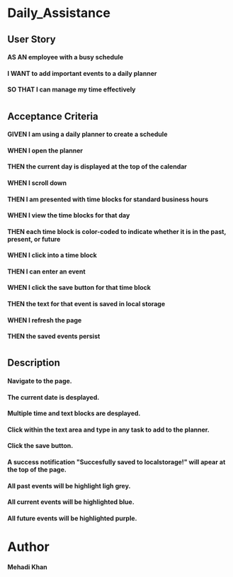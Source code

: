 # Daily_Assistance

## User Story

#### AS AN employee with a busy schedule
#### I WANT to add important events to a daily planner
#### SO THAT I can manage my time effectively
#
## Acceptance Criteria

#### GIVEN I am using a daily planner to create a schedule
#### WHEN I open the planner
#### THEN the current day is displayed at the top of the calendar
#### WHEN I scroll down
#### THEN I am presented with time blocks for standard business hours
#### WHEN I view the time blocks for that day
#### THEN each time block is color-coded to indicate whether it is in the past, present, or future
#### WHEN I click into a time block
#### THEN I can enter an event
#### WHEN I click the save button for that time block
#### THEN the text for that event is saved in local storage
#### WHEN I refresh the page
#### THEN the saved events persist
#
## Description

#### Navigate to the page. 
#### The current date is desplayed. 
#### Multiple time and text blocks are desplayed.
#### Click within the text area and type in any task to add to the planner.
#### Click the save button.
#### A success notification "Succesfully saved to localstorage!" will apear at the top of the page.
#### All past events will be highlight ligh grey.
#### All current events will be highlighted blue.
#### All future events will be highlighted purple.
#
# Author

#### Mehadi Khan